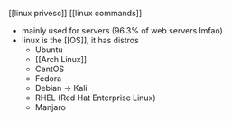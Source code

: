 [[linux privesc]]
[[linux commands]]

- mainly used for servers (96.3% of web servers lmfao)
- linux is the [[OS]], it has distros
	- Ubuntu
	- [[Arch Linux]]
	- CentOS
	- Fedora
	- Debian -> Kali
	- RHEL (Red Hat Enterprise Linux)
	- Manjaro